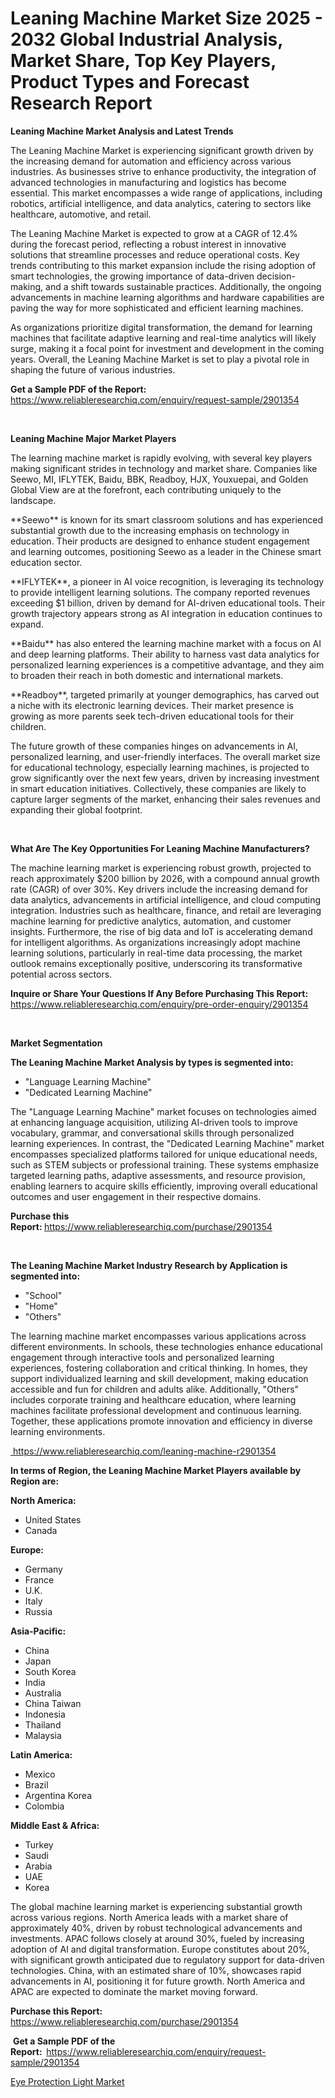 <p><h1>Leaning Machine Market Size 2025 - 2032 Global Industrial Analysis, Market Share, Top Key Players, Product Types and Forecast Research Report</h1></p><p><strong>Leaning Machine Market Analysis and Latest Trends</strong></p>
<p><p>The Leaning Machine Market is experiencing significant growth driven by the increasing demand for automation and efficiency across various industries. As businesses strive to enhance productivity, the integration of advanced technologies in manufacturing and logistics has become essential. This market encompasses a wide range of applications, including robotics, artificial intelligence, and data analytics, catering to sectors like healthcare, automotive, and retail.</p><p>The Leaning Machine Market is expected to grow at a CAGR of 12.4% during the forecast period, reflecting a robust interest in innovative solutions that streamline processes and reduce operational costs. Key trends contributing to this market expansion include the rising adoption of smart technologies, the growing importance of data-driven decision-making, and a shift towards sustainable practices. Additionally, the ongoing advancements in machine learning algorithms and hardware capabilities are paving the way for more sophisticated and efficient learning machines.</p><p>As organizations prioritize digital transformation, the demand for learning machines that facilitate adaptive learning and real-time analytics will likely surge, making it a focal point for investment and development in the coming years. Overall, the Leaning Machine Market is set to play a pivotal role in shaping the future of various industries.</p></p>
<p><strong>Get a Sample PDF of the Report:&nbsp;</strong> <a href="https://www.reliableresearchiq.com/enquiry/request-sample/2901354?utm_campaign=2463&utm_medium=2&utm_source=Github&utm_content=ia&utm_term=16032025&utm_id=leaning-machine">https://www.reliableresearchiq.com/enquiry/request-sample/2901354</a></p>
<p>&nbsp;</p>
<p><strong>Leaning Machine Major Market Players</strong></p>
<p><p>The learning machine market is rapidly evolving, with several key players making significant strides in technology and market share. Companies like Seewo, MI, IFLYTEK, Baidu, BBK, Readboy, HJX, Youxuepai, and Golden Global View are at the forefront, each contributing uniquely to the landscape.</p><p>**Seewo** is known for its smart classroom solutions and has experienced substantial growth due to the increasing emphasis on technology in education. Their products are designed to enhance student engagement and learning outcomes, positioning Seewo as a leader in the Chinese smart education sector.</p><p>**IFLYTEK**, a pioneer in AI voice recognition, is leveraging its technology to provide intelligent learning solutions. The company reported revenues exceeding $1 billion, driven by demand for AI-driven educational tools. Their growth trajectory appears strong as AI integration in education continues to expand.</p><p>**Baidu** has also entered the learning machine market with a focus on AI and deep learning platforms. Their ability to harness vast data analytics for personalized learning experiences is a competitive advantage, and they aim to broaden their reach in both domestic and international markets.</p><p>**Readboy**, targeted primarily at younger demographics, has carved out a niche with its electronic learning devices. Their market presence is growing as more parents seek tech-driven educational tools for their children.</p><p>The future growth of these companies hinges on advancements in AI, personalized learning, and user-friendly interfaces. The overall market size for educational technology, especially learning machines, is projected to grow significantly over the next few years, driven by increasing investment in smart education initiatives. Collectively, these companies are likely to capture larger segments of the market, enhancing their sales revenues and expanding their global footprint.</p></p>
<p>&nbsp;</p>
<p><strong>What Are The Key Opportunities For Leaning Machine Manufacturers?</strong></p>
<p><p>The machine learning market is experiencing robust growth, projected to reach approximately $200 billion by 2026, with a compound annual growth rate (CAGR) of over 30%. Key drivers include the increasing demand for data analytics, advancements in artificial intelligence, and cloud computing integration. Industries such as healthcare, finance, and retail are leveraging machine learning for predictive analytics, automation, and customer insights. Furthermore, the rise of big data and IoT is accelerating demand for intelligent algorithms. As organizations increasingly adopt machine learning solutions, particularly in real-time data processing, the market outlook remains exceptionally positive, underscoring its transformative potential across sectors.</p></p>
<p><strong>Inquire or Share Your Questions If Any Before Purchasing This Report:</strong> <a href="https://www.reliableresearchiq.com/enquiry/pre-order-enquiry/2901354?utm_campaign=2463&utm_medium=2&utm_source=Github&utm_content=ia&utm_term=16032025&utm_id=leaning-machine">https://www.reliableresearchiq.com/enquiry/pre-order-enquiry/2901354</a></p>
<p>&nbsp;</p>
<p><strong>Market Segmentation</strong></p>
<p><strong>The Leaning Machine Market Analysis by types is segmented into:</strong></p>
<p><ul><li>"Language Learning Machine"</li><li>"Dedicated Learning Machine"</li></ul></p>
<p><p>The "Language Learning Machine" market focuses on technologies aimed at enhancing language acquisition, utilizing AI-driven tools to improve vocabulary, grammar, and conversational skills through personalized learning experiences. In contrast, the "Dedicated Learning Machine" market encompasses specialized platforms tailored for unique educational needs, such as STEM subjects or professional training. These systems emphasize targeted learning paths, adaptive assessments, and resource provision, enabling learners to acquire skills efficiently, improving overall educational outcomes and user engagement in their respective domains.</p></p>
<p><strong>Purchase this Report:&nbsp;</strong><a href="https://www.reliableresearchiq.com/purchase/2901354?utm_campaign=2463&utm_medium=2&utm_source=Github&utm_content=ia&utm_term=16032025&utm_id=leaning-machine">https://www.reliableresearchiq.com/purchase/2901354</a></p>
<p>&nbsp;</p>
<p><strong>The Leaning Machine Market Industry Research by Application is segmented into:</strong></p>
<p><ul><li>"School"</li><li>"Home"</li><li>"Others"</li></ul></p>
<p><p>The learning machine market encompasses various applications across different environments. In schools, these technologies enhance educational engagement through interactive tools and personalized learning experiences, fostering collaboration and critical thinking. In homes, they support individualized learning and skill development, making education accessible and fun for children and adults alike. Additionally, "Others" includes corporate training and healthcare education, where learning machines facilitate professional development and continuous learning. Together, these applications promote innovation and efficiency in diverse learning environments.</p></p>
<p><a href="https://www.reliableresearchiq.com/leaning-machine-r2901354?utm_campaign=2463&utm_medium=2&utm_source=Github&utm_content=ia&utm_term=16032025&utm_id=leaning-machine">&nbsp;https://www.reliableresearchiq.com/leaning-machine-r2901354</a></p>
<p><strong>In terms of Region, the Leaning Machine Market Players available by Region are:</strong></p>
<p>
    <p> <strong> North America: </strong>
        <ul>
            <li>United States</li>
            <li>Canada</li>
        </ul>
        </p> 
    <p> <strong> Europe: </strong>
        <ul>
            <li>Germany</li>
            <li>France</li>
            <li>U.K.</li>
            <li>Italy</li>
            <li>Russia</li>
        </ul>
        </p> 
    <p> <strong> Asia-Pacific: </strong>
        <ul>
            <li>China</li>
            <li>Japan</li>
            <li>South Korea</li>
            <li>India</li>
            <li>Australia</li>
            <li>China Taiwan</li>
            <li>Indonesia</li>
            <li>Thailand</li>
            <li>Malaysia</li>
        </ul>
        </p> 
    <p> <strong> Latin America: </strong>
        <ul>
            <li>Mexico</li>
            <li>Brazil</li>
            <li>Argentina Korea</li>
            <li>Colombia</li>
        </ul>
        </p> 
    <p> <strong> Middle East & Africa: </strong>
        <ul>
            <li>Turkey</li>
            <li>Saudi</li>
            <li>Arabia</li>
            <li>UAE</li>
            <li>Korea</li>
        </ul>
    </p>
    </p>
<p><p>The global machine learning market is experiencing substantial growth across various regions. North America leads with a market share of approximately 40%, driven by robust technological advancements and investments. APAC follows closely at around 30%, fueled by increasing adoption of AI and digital transformation. Europe constitutes about 20%, with significant growth anticipated due to regulatory support for data-driven technologies. China, with an estimated share of 10%, showcases rapid advancements in AI, positioning it for future growth. North America and APAC are expected to dominate the market moving forward.</p></p>
<p><strong>Purchase this Report: </strong><a href="https://www.reliableresearchiq.com/purchase/2901354?utm_campaign=2463&utm_medium=2&utm_source=Github&utm_content=ia&utm_term=16032025&utm_id=leaning-machine">https://www.reliableresearchiq.com/purchase/2901354</a></p>
<p>&nbsp;<strong>Get a Sample PDF of the Report:&nbsp;&nbsp;</strong><a href="https://www.reliableresearchiq.com/enquiry/request-sample/2901354?utm_campaign=2463&utm_medium=2&utm_source=Github&utm_content=ia&utm_term=16032025&utm_id=leaning-machine">https://www.reliableresearchiq.com/enquiry/request-sample/2901354</a></p>
<p><strong></strong></p>
<p><p><a href="https://github.com/hillsmyung726/Market-Research-Report-List-1/blob/main/eye-protection-light-market.md?utm_campaign=2463&utm_medium=2&utm_source=Github&utm_content=ia&utm_term=16032025&utm_id=leaning-machine">Eye Protection Light Market</a></p></p>